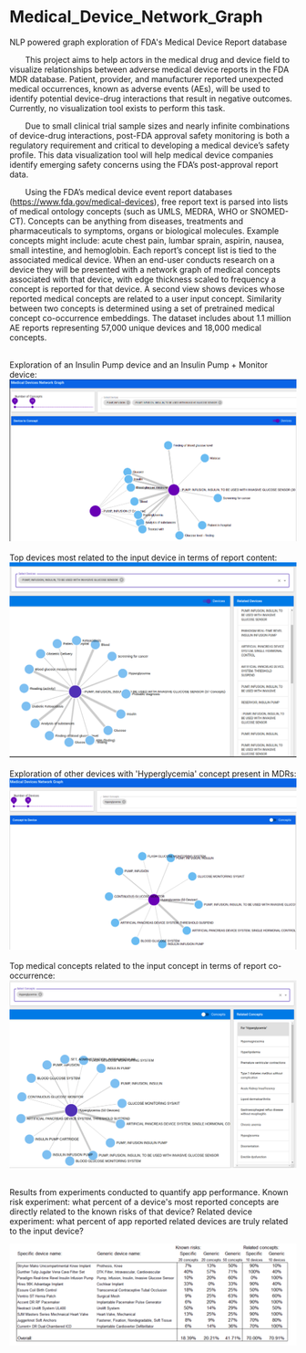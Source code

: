 # Medical_Device_Network_Graph
NLP powered graph exploration of FDA's Medical Device Report database

&nbsp;&nbsp;&nbsp;&nbsp;&nbsp;&nbsp;&nbsp;This project aims to help actors in the medical drug and device field to visualize relationships between adverse medical device reports in the FDA MDR database. Patient, provider, and manufacturer reported unexpected medical occurrences, known as adverse events (AEs), will be used to identify potential device-drug interactions that result in negative outcomes. Currently, no visualization tool exists to perform this task.

&nbsp;&nbsp;&nbsp;&nbsp;&nbsp;&nbsp;&nbsp;Due to small clinical trial sample sizes and nearly infinite combinations of device-drug interactions, post-FDA approval safety monitoring is both a regulatory requirement and critical to developing a medical device’s safety profile. This data visualization tool will help medical device companies identify emerging safety concerns using the FDA’s post-approval report data.

&nbsp;&nbsp;&nbsp;&nbsp;&nbsp;&nbsp;&nbsp;Using the FDA’s medical device event report databases (https://www.fda.gov/medical-devices), free report text is parsed into lists of medical ontology concepts (such as UMLS, MEDRA, WHO or SNOMED-CT). Concepts can be anything from diseases, treatments and pharmaceuticals to symptoms, organs or biological molecules. Example concepts might include: acute chest pain, lumbar sprain, aspirin, nausea, small intestine, and hemoglobin. Each report’s concept list is tied to the associated medical device. When an end-user conducts research on a device they will be presented with a network graph of medical concepts associated with that device, with edge thickness scaled to frequency a concept is reported for that device. A second view shows devices whose reported medical concepts are related to a user input concept. Similarity between two concepts is determined using a set of pretrained medical concept co-occurrence embeddings. The dataset includes about 1.1 million AE reports representing 57,000 unique devices and 18,000 medical concepts.

<br>
Exploration of an Insulin Pump device and an Insulin Pump + Monitor device:
<br>
<center><img src='2x insulin pumps B.png'></img></center>
<br>
Top devices most related to the input device in terms of report content:
<br>
<center><img src='top related devices.png'></img></center>
<br>
Exploration of other devices with 'Hyperglycemia' concept present in MDRs:
<br>
<center><img src='hyperglycemia related devices B.png'></img></center>
<br>
Top medical concepts related to the input concept in terms of report co-occurrence:
<br>
<center><img src='top related concepts.png'></img></center>
<br>

Results from experiments conducted to quantify app performance. Known risk experiment: what percent of a device's most reported concepts are directly related to the known risks of that device? Related device experiment: what percent of app reported related devices are truly related to the input device?
<center><img src='MDR graph exp results.png'></img></center>
